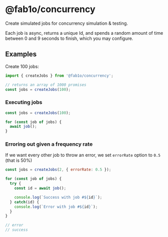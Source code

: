 # @fab1o/concurrency

Create simulated jobs for concurrency simulation & testing.

Each job is async, returns a unique Id, and spends a random amount of time between 0 and 9 seconds to finish, which you may configure.

## Examples

Create 100 jobs:

```js
import { createJobs } from '@fab1o/concurrency';

// returns an array of 1000 promises
const jobs = createJobs(100);
```

### Executing jobs

```js
const jobs = createJobs(100);

for (const job of jobs) {
  await job();
}
```

### Erroring out given a frequency rate

If we want every other job to throw an error, we set `errorRate` option to `0.5` (that is 50%)

```js
const jobs = createJobs(2, { errorRate: 0.5 });

for (const job of jobs) {
  try {
    const id = await job();

    console.log(`Success with job #${id}`);
  } catch(id) {
    console.log(`Error with job #${id}`);
  }
}

// error
// success
```
